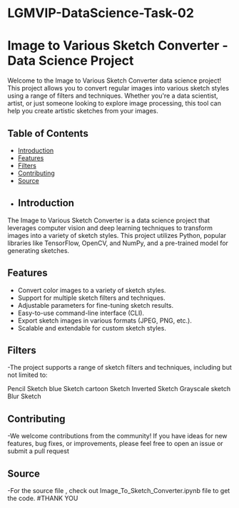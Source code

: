 # LGMVIP-DataScience-Task-02
# Image to Various Sketch Converter - Data Science Project

Welcome to the Image to Various Sketch Converter data science project! This project allows you to convert regular images into various sketch styles using a range of filters and techniques. Whether you're a data scientist, artist, or just someone looking to explore image processing, this tool can help you create artistic sketches from your images.

## Table of Contents
- [Introduction](#introduction)
- [Features](#features)
-  [Filters](#filters)
- [Contributing](#contributing)
- [Source](#Source)
- ## Introduction

The Image to Various Sketch Converter is a data science project that leverages computer vision and deep learning techniques to transform images into a variety of sketch styles. This project utilizes Python, popular libraries like TensorFlow, OpenCV, and NumPy, and a pre-trained model for generating sketches.

## Features

- Convert color images to a variety of sketch styles.
- Support for multiple sketch filters and techniques.
- Adjustable parameters for fine-tuning sketch results.
- Easy-to-use command-line interface (CLI).
- Export sketch images in various formats (JPEG, PNG, etc.).
- Scalable and extendable for custom sketch styles.
## Filters
-The project supports a range of sketch filters and techniques, including but not limited to:

Pencil Sketch
blue Sketch
cartoon Sketch
Inverted Sketch
Grayscale sketch
Blur Sketch
## Contributing
-We welcome contributions from the community! If you have ideas for new features, bug fixes, or improvements, please feel free to open an issue or submit a pull request
## Source
-For the source file , check out Image_To_Sketch_Converter.ipynb file to get the code.
#THANK YOU

